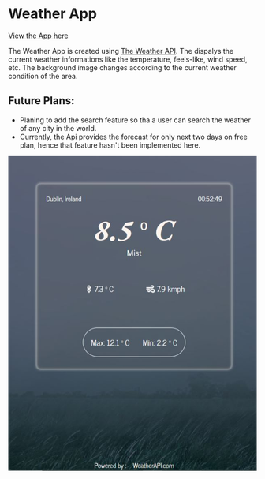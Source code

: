 # Weather App
[View the App here](https://farrukh-ahm.github.io/weatherapp/)


The Weather App is created using [The Weather API](https://www.weatherapi.com/). The dispalys the current weather informations like the temperature, feels-like, wind speed, etc. The background image changes according to the current weather condition of the area.

## Future Plans:
- Planing to add the search feature so tha a user can search the weather of any city in the world.
- Currently, the Api provides the forecast for only next two days on free plan, hence that feature hasn't been implemented here.

![Preview of the app](./static/assets/preview.jpg)